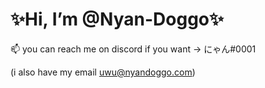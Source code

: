 # ✨Hi, I’m @Nyan-Doggo✨

📫 you can reach me on discord if you want -> にゃん#0001

(i also have my email uwu@nyandoggo.com)


<!---
Nyan-Doggo/Nyan-Doggo is a ✨ special ✨ repository because its `README.md` (this file) appears on your GitHub profile.
You can click the Preview link to take a look at your changes.
--->
